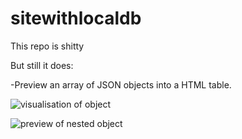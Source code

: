 # sitewithlocaldb

This repo is shitty

But still it does:

-Preview an array of JSON objects into a HTML table.

![visualisation of object](https://i.imgur.com/BKte3k4.png)

![preview of nested object](https://i.imgur.com/v5nyciL.png)
